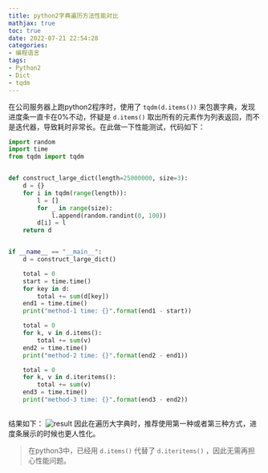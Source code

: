 ```yaml
---
title: python2字典遍历方法性能对比
mathjax: true
toc: true
date: 2022-07-21 22:54:28
categories:
- 编程语言
tags:
- Python2
- Dict
- tqdm
---
```

在公司服务器上跑python2程序时，使用了 `tqdm(d.items())` 来包裹字典，发现进度条一直卡在0%不动，怀疑是 `d.items()` 取出所有的元素作为列表返回，而不是迭代器，导致耗时非常长。在此做一下性能测试，代码如下：

<!--more-->

```python
import random
import time
from tqdm import tqdm


def construct_large_dict(length=25000000, size=3):
    d = {}
    for i in tqdm(range(length)):
        l = []
        for _ in range(size):
            l.append(random.randint(0, 100))
        d[i] = l
    return d


if __name__ == "__main__":
    d = construct_large_dict()

    total = 0
    start = time.time()
    for key in d:
        total += sum(d[key])
    end1 = time.time()
    print("method-1 time: {}".format(end1 - start))

    total = 0
    for k, v in d.items():
        total += sum(v)
    end2 = time.time()
    print("method-2 time: {}".format(end2 - end1))

    total = 0
    for k, v in d.iteritems():
        total += sum(v)
    end3 = time.time()
    print("method-3 time: {}".format(end3 - end2))
  
```
结果如下：
![result](https://img-blog.csdnimg.cn/f46032bc64a54ec5aaec5c08a9969b46.png)
因此在遍历大字典时，推荐使用第一种或者第三种方式，进度条展示的时候也更人性化。

> 在python3中，已经用 `d.items()` 代替了 `d.iteritems()` ，因此无需再担心性能问题。